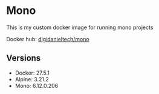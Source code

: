 # Mono

This is my custom docker image for running mono projects

Docker hub:
[digidanieltech/mono](https://hub.docker.com/r/digidanieltech/mono)

## Versions

* Docker: 27.5.1
* Alpine: 3.21.2
* Mono: 6.12.0.206

